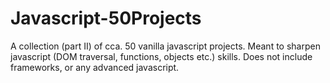 # Javascript-50Projects
A collection (part II) of cca. 50 vanilla javascript projects. Meant to sharpen javascript (DOM traversal, functions, objects etc.) skills. Does not include frameworks, or any advanced javascript.

